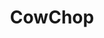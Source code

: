 ---
title: CowChop
crosslinks:
- youtubefactsbot
- TheCreatures
- roosterteeth
- u_imguralbumbot
- anti_gif_bot
- IAmA
- MassdropBot
- videos
- LivestreamFail
- funhaus
- tmsbmeta
- youtubot
- john_yukis_bots
- place
- GreenLattice
- AskReddit
- youtube
- battlefield_one
- aww
- SweatyPalms
---